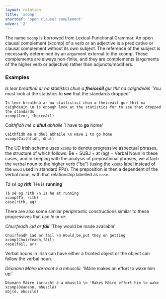 ```yaml
---
layout: relation
title: 'xcomp'
shortdef: 'open clausal complement'
udver: '2'
---
```


The name `xcomp` is borrowed from Lexical-Functional Grammar. 
An open clausal complement (xcomp) of a verb or an adjective is a predicative or clausal complement without its own subject. The reference of the subject is necessarily determined by an argument external to the xcomp.
These complements are always non-finite, and they are complements (arguments of the higher verb or adjective) rather than adjuncts/modifiers.

### Examples

_Is leor breathnú ar na staitisticí chun a <b>fheiceáil</b> gur thit na caighdeáin_ `You must look at the statistics to <b>see</b> that the standards dropped'

~~~ sdparse
Is leor breathnú ar na staitisticí chun a fheiceáil gur thit na caighdeáin \n Is enough look at the statistics for to see that dropped the standards
xcomp(leor, fheiceáil)
~~~

_Caithfidh mé a <b>dhul</b> abhaile_ `I have to <b>go</b> home'

~~~ sdparse
Caithfidh mé a dhul abhaile \n Have I to go home
xcomp(Caithfidh, dhul)
~~~ 


The UD Irish scheme uses `xcomp` to denote progressive aspectual phrases, the structure of which follows:
Be + SUBJ + at (ag) + Verbal Noun
In these cases, and in keeping with the analysis of prepositional phrases, we attach the verbal noun to the higher verb ("be") (using the `xcomp` label instead of the `nmod` used in standard PPs). The preposition is then a dependent of the verbal noun, with that relationship labelled as `case`.

_Tá sé ag <b>rith</b>_ `He is <b>running</b>'

~~~ sdparse
Tá sé ag rith \n Is he at running
xcomp(Tá, rith)
case(rith, ag)
~~~

There are also some similar periphrastic constructions similar to these progressives that use _le_ or _ar_:

_Chuirfeadh iad ar <b>fáil</b>_ `They would be made available'

~~~ sdparse
Chuirfeadh iad ar fáil \n Would_be_put they on getting
xcomp(Chuirfeadh,fáil)
case(fáil, ar)
~~~

Verbal nouns in Irish can have either a fronted object or the object can follow the verbal noun. 

_Déanann Máire iarracht é a mhusclú._ 'Máire makes an effort to wake him up.'

~~~ sdparse
Déanann Máire iarracht é a mhusclú \n 'Makes Máire effort him to wake
xcomp(Déanann, mhusclú)
obj(é, mhusclú)
~~~
